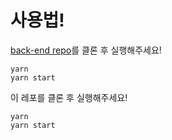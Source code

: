 # 사용법!

[back-end repo](https://github.com/starkoora/wanted-pre-onboarding-challenge-fe-1-api)를 클론 후 실행해주세요!
```
yarn
yarn start
```

이 레포를 클론 후 실행해주세요!
```
yarn
yarn start
```
